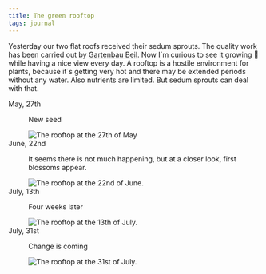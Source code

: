 ```yaml
---
title: The green rooftop
tags: journal
---
```

Yesterday our two flat roofs received their sedum sprouts. The quality work has been carried out by [Gartenbau Beil](https://www.gartengestaltung-beil.de). Now I´m curious to see it growing 🌱 while having a nice view every day. A rooftop is a hostile environment for plants, because it´s getting very hot and there may be extended periods without any water. Also nutrients are limited. But sedum sprouts can deal with that.

<dl class="timeline">
<dt>May, 27th</dt>
<dd><p>New seed</p><img src="/img/journal/2021-05-27-sedum-sprouts.jpg" alt="The rooftop at the 27th of May"></dd>
<dt>June, 22nd</dt>
<dd><p>It seems there is not much happening, but at a closer look, first blossoms appear.</p>
<img src="/img/journal/2021-06-22-sedum-sprouts.jpg" alt="The rooftop at the 22nd of June. "></dd>
<dt>July, 13th</dt>
<dd><p>Four weeks later</p>
<img src="/img/journal/2021-07-13-sedum-sprouts.jpg" alt="The rooftop at the 13th of July. "></dd>
<dt>July, 31st</dt>
<dd><p>Change is coming</p>
<img src="/img/journal/2021-07-31-sedum-sprouts.jpg" alt="The rooftop at the 31st of July. "></dd>
</dl>